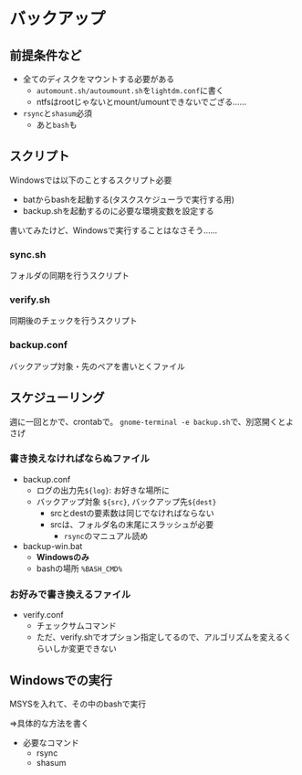 # バックアップ

## 前提条件など

* 全てのディスクをマウントする必要がある
  * `automount.sh/autoumount.sh`を`lightdm.conf`に書く
  * ntfsはrootじゃないとmount/umountできないでござる……
* `rsync`と`shasum`必須
  * あと`bash`も

## スクリプト

Windowsでは以下のことするスクリプト必要

* batからbashを起動する(タスクスケジューラで実行する用)
* backup.shを起動するのに必要な環境変数を設定する

書いてみたけど、Windowsで実行することはなさそう……


### sync.sh

フォルダの同期を行うスクリプト

### verify.sh

同期後のチェックを行うスクリプト

### backup.conf

バックアップ対象・先のペアを書いとくファイル


## スケジューリング

週に一回とかで、crontabで。
`gnome-terminal -e backup.sh`で、別窓開くとよさげ


### 書き換えなければならぬファイル

* backup.conf
  * ログの出力先`${log}`: お好きな場所に
  * バックアップ対象 `${src}`, バックアップ先`${dest}`
    * srcとdestの要素数は同じでなければならない
    * srcは、フォルダ名の末尾にスラッシュが必要
      * `rsync`のマニュアル読め
* backup-win.bat
  * **Windowsのみ**
  * bashの場所 `%BASH_CMD%`

### お好みで書き換えるファイル

* verify.conf
  * チェックサムコマンド
  * ただ、verify.shでオプション指定してるので、アルゴリズムを変えるくらいしか変更できない

## Windowsでの実行

MSYSを入れて、その中のbashで実行

=>具体的な方法を書く

* 必要なコマンド
  * rsync
  * shasum
